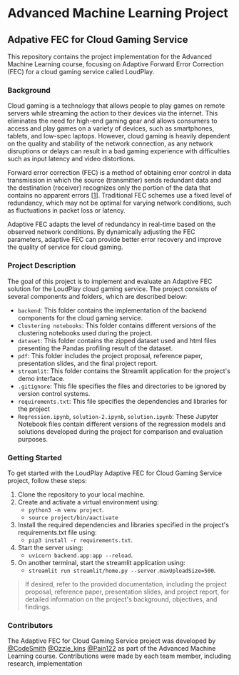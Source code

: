 # Advanced Machine Learning Project

## Adpative FEC for Cloud Gaming Service

This repository contains the project implementation for the Advanced Machine Learning course, focusing on Adaptive Forward Error Correction (FEC) for a cloud gaming service called LoudPlay.

### Background
Cloud gaming is a technology that allows people to play games on remote servers while streaming the action to their devices via the internet. This eliminates the need for high-end gaming gear and allows consumers to access and play games on a variety of devices, such as smartphones, tablets, and low-spec laptops. However, cloud gaming is heavily dependent on the quality and stability of the network connection, as any network disruptions or delays can result in a bad gaming experience with difficulties such as input latency and video distortions.

Forward error correction (FEC) is a method of obtaining error control in data transmission in which the source (transmitter) sends redundant data and the destination (receiver) recognizes only the portion of the data that contains no apparent errors [[1](https://www.techtarget.com/searchmobilecomputing/definition/forward-error-correction#:~:text=Forward%20error%20correction%20(FEC)%20is,that%20contains%20no%20apparent%20errors.)]. Traditional FEC schemes use a fixed level of redundancy, which may not be optimal for varying network conditions, such as fluctuations in packet loss or latency.

Adaptive FEC adapts the level of redundancy in real-time based on the observed network conditions. By dynamically adjusting the FEC parameters, adaptive FEC can provide better error recovery and improve the quality of service for cloud gaming.

### Project Description
The goal of this project is to implement and evaluate an Adaptive FEC solution for the LoudPlay cloud gaming service. The project consists of several components and folders, which are described below:

- `backend`: This folder contains the implementation of the backend components for the cloud gaming service.
- `Clustering notebooks`: This folder contains different versions of the clustering notebooks used during the project.
- `dataset`: This folder contains the zipped dataset used and html files presenting the Pandas profiling result of the dataset.
- `pdf`: This folder includes the project proposal, reference paper, presentation slides, and the final project report.
- `streamlit`: This folder contains the Streamlit application for the project's demo interface.
- `.gitignore`: This file specifies the files and directories to be ignored by version control systems.
- `requirements.txt`: This file specifies the dependencies and libraries for the project
- `Regression.ipynb`, `solution-2.ipynb`, `solution.ipynb`: These Jupyter Notebook files contain different versions of the regression models and solutions developed during the project for comparison and evaluation purposes.

### Getting Started
To get started with the LoudPlay Adaptive FEC for Cloud Gaming Service project, follow these steps:

1. Clone the repository to your local machine.
2. Create and activate a virtual environment using: 
    - `python3 -m venv project`.  
    - `source project/bin/aactivate`
3. Install the required dependencies and libraries specified in the project's requirements.txt file using: 
    - `pip3 install -r requirements.txt`.
4. Start the server using: 
    - `uvicorn backend.app:app --reload`.
5. On another terminal, start the streamlit application using: 
    - `streamlit run streamlit/home.py --server.maxUploadSize=500`.

> If desired, refer to the provided documentation, including the project proposal, reference paper, presentation slides, and project report, for detailed information on the project's background, objectives, and findings.

### Contributors
The Adaptive FEC for Cloud Gaming Service project was developed by [@CodeSmith](https://github.com/AbdulmueezEmiola) [@Ozzie_kins](https://github.com/Ozziekins) [@Pain122](https://github.com/Pain122) as part of the Advanced Machine Learning course. Contributions were made by each team member, including research, implementation